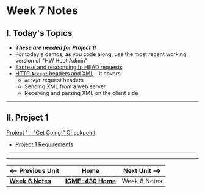 # Week 7 Notes

## I. Today's Topics
- ***These are needed for Project 1!***
- For today's demos, as you code along, use the most recent working version  of "HW Hoot Admin"
- [Express and responding to HEAD requests](../projects/p1-express-HEAD.md)
- [HTTP `Accept` headers and XML](../projects/p1-accept-header-xml.md) - it covers:
  - `Accept` request headers
  - Sending XML from a web server
  - Receiving and parsing XML on the client side

---

## II. Project 1
[Project 1 - "Get Going!" Checkpoint](../projects/project-1-checkpoint.md)
- [Project 1 Requirements](../projects/project-1.md)

---
---

| <-- Previous Unit | Home | Next Unit -->
| --- | --- | --- 
|   [**Week 6 Notes**](06A.md)  |  [**IGME-430 Home**](../) | Week 8 Notes
